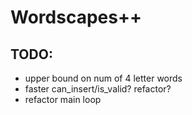 # Wordscapes++
## TODO:
- upper bound on num of 4 letter words
- faster can_insert/is_valid? refactor?
- refactor main loop